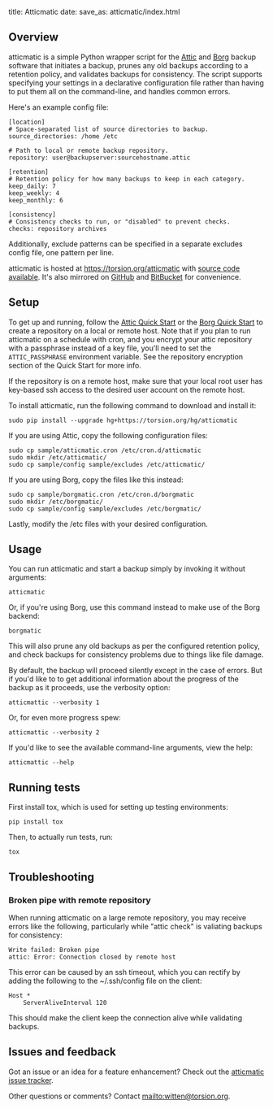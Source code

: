 title: Atticmatic
date:
save_as: atticmatic/index.html

## Overview

atticmatic is a simple Python wrapper script for the
[Attic](https://attic-backup.org/) and
[Borg](https://borgbackup.github.io/borgbackup/) backup software that
initiates a backup, prunes any old backups according to a retention policy,
and validates backups for consistency. The script supports specifying your
settings in a declarative configuration file rather than having to put them
all on the command-line, and handles common errors.

Here's an example config file:

    [location]
    # Space-separated list of source directories to backup.
    source_directories: /home /etc

    # Path to local or remote backup repository.
    repository: user@backupserver:sourcehostname.attic

    [retention]
    # Retention policy for how many backups to keep in each category.
    keep_daily: 7
    keep_weekly: 4
    keep_monthly: 6

    [consistency]
    # Consistency checks to run, or "disabled" to prevent checks.
    checks: repository archives

Additionally, exclude patterns can be specified in a separate excludes config
file, one pattern per line.

atticmatic is hosted at <https://torsion.org/atticmatic> with [source code
available](https://torsion.org/hg/atticmatic). It's also mirrored on
[GitHub](https://github.com/witten/atticmatic) and
[BitBucket](https://bitbucket.org/dhelfman/atticmatic) for convenience.


## Setup

To get up and running, follow the [Attic Quick
Start](https://attic-backup.org/quickstart.html) or the [Borg Quick
Start](https://borgbackup.github.io/borgbackup/quickstart.html) to create a
repository on a local or remote host. Note that if you plan to run atticmatic
on a schedule with cron, and you encrypt your attic repository with a
passphrase instead of a key file, you'll need to set the `ATTIC_PASSPHRASE`
environment variable. See the repository encryption section of the Quick Start
for more info.

If the repository is on a remote host, make sure that your local root user has
key-based ssh access to the desired user account on the remote host.

To install atticmatic, run the following command to download and install it:

    sudo pip install --upgrade hg+https://torsion.org/hg/atticmatic

If you are using Attic, copy the following configuration files:

    sudo cp sample/atticmatic.cron /etc/cron.d/atticmatic
    sudo mkdir /etc/atticmatic/
    sudo cp sample/config sample/excludes /etc/atticmatic/

If you are using Borg, copy the files like this instead:

    sudo cp sample/borgmatic.cron /etc/cron.d/borgmatic
    sudo mkdir /etc/borgmatic/
    sudo cp sample/config sample/excludes /etc/borgmatic/

Lastly, modify the /etc files with your desired configuration.


## Usage

You can run atticmatic and start a backup simply by invoking it without
arguments:

    atticmatic

Or, if you're using Borg, use this command instead to make use of the Borg
backend:

    borgmatic

This will also prune any old backups as per the configured retention policy,
and check backups for consistency problems due to things like file damage.

By default, the backup will proceed silently except in the case of errors. But
if you'd like to to get additional information about the progress of the
backup as it proceeds, use the verbosity option:

    atticmattic --verbosity 1

Or, for even more progress spew:

    atticmattic --verbosity 2

If you'd like to see the available command-line arguments, view the help:

    atticmattic --help


## Running tests

First install tox, which is used for setting up testing environments:

    pip install tox

Then, to actually run tests, run:

    tox


## Troubleshooting

### Broken pipe with remote repository

When running atticmatic on a large remote repository, you may receive errors
like the following, particularly while "attic check" is valiating backups for
consistency:

    Write failed: Broken pipe
    attic: Error: Connection closed by remote host

This error can be caused by an ssh timeout, which you can rectify by adding
the following to the ~/.ssh/config file on the client:

    Host *
        ServerAliveInterval 120

This should make the client keep the connection alive while validating
backups.


## Issues and feedback

Got an issue or an idea for a feature enhancement? Check out the [atticmatic
issue tracker](https://tree.taiga.io/project/witten-atticmatic/issues).

Other questions or comments? Contact <mailto:witten@torsion.org>.
